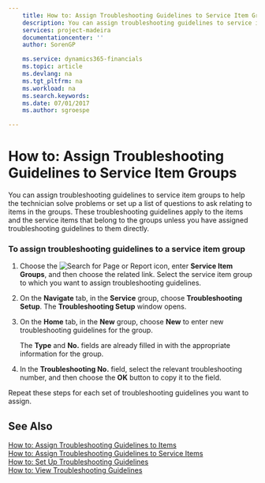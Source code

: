 ```yaml
---
    title: How to: Assign Troubleshooting Guidelines to Service Item Groups | Microsoft Docs
    description: You can assign troubleshooting guidelines to service item groups to help the technician solve problems or set up a list of questions to ask relating to items in the groups. These troubleshooting guidelines apply to the items and the service items that belong to the groups unless you have assigned troubleshooting guidelines to them directly.
    services: project-madeira
    documentationcenter: ''
    author: SorenGP

    ms.service: dynamics365-financials
    ms.topic: article
    ms.devlang: na
    ms.tgt_pltfrm: na
    ms.workload: na
    ms.search.keywords:
    ms.date: 07/01/2017
    ms.author: sgroespe

---
```

# How to: Assign Troubleshooting Guidelines to Service Item Groups
You can assign troubleshooting guidelines to service item groups to help the technician solve problems or set up a list of questions to ask relating to items in the groups. These troubleshooting guidelines apply to the items and the service items that belong to the groups unless you have assigned troubleshooting guidelines to them directly.  
  
### To assign troubleshooting guidelines to a service item group  
  
1.  Choose the ![Search for Page or Report](media/ui-search/search_small.png "Search for Page or Report icon") icon, enter **Service Item Groups**, and then choose the related link. Select the service item group to which you want to assign troubleshooting guidelines.  
  
2.  On the **Navigate** tab, in the **Service** group, choose **Troubleshooting Setup**. The **Troubleshooting Setup** window opens.  
  
3.  On the **Home** tab, in the **New** group, choose **New** to enter new troubleshooting guidelines for the group.  
  
     The **Type** and **No.** fields are already filled in with the appropriate information for the group.  
  
4.  In the **Troubleshooting No.**  field, select the relevant troubleshooting number, and then choose the **OK** button to copy it to the field.  
  
 Repeat these steps for each set of troubleshooting guidelines you want to assign.  
  
## See Also  
 [How to: Assign Troubleshooting Guidelines to Items](../how-to-assign-troubleshooting-guidelines-to-items.md)   
 [How to: Assign Troubleshooting Guidelines to Service Items](../how-to-assign-troubleshooting-guidelines-to-service-items.md)   
 [How to: Set Up Troubleshooting Guidelines](../how-to-set-up-troubleshooting-guidelines.md)   
 [How to: View Troubleshooting Guidelines](../how-to-view-troubleshooting-guidelines.md)